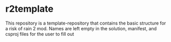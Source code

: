 # r2template
This repository is a template-repository that contains the basic structure for a risk of rain 2 mod. Names are left empty in the solution, manifest, and csproj files for the user to fill out
